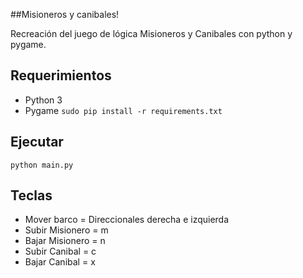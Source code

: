 ##Misioneros y canibales!

Recreación del juego de lógica Misioneros y Canibales con python y pygame.

Requerimientos
-------------

 - Python 3
 - Pygame
`sudo pip install -r requirements.txt`

Ejecutar
-------------
`python main.py`

Teclas
-------------
- Mover barco = Direccionales derecha e izquierda
- Subir Misionero = m
- Bajar Misionero = n
- Subir Canibal = c
- Bajar Canibal = x
